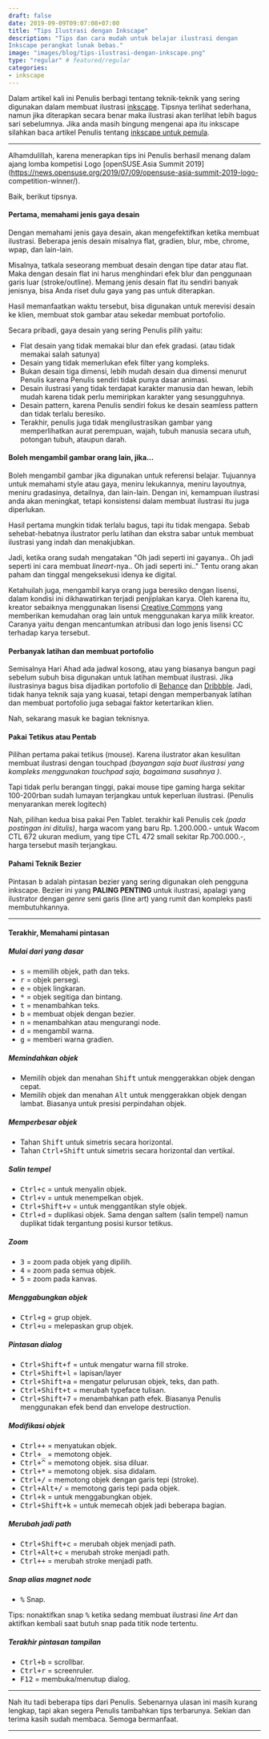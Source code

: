 ```yaml
---
draft: false
date: 2019-09-09T09:07:08+07:00
title: "Tips Ilustrasi dengan Inkscape"
description: "Tips dan cara mudah untuk belajar ilustrasi dengan
Inkscape perangkat lunak bebas."
image: "images/blog/tips-ilustrasi-dengan-inkscape.png"
type: "regular" # featured/regular
categories:
- inkscape
---
```


Dalam artikel kali ini Penulis berbagi tentang teknik-teknik yang
sering digunakan dalam membuat ilustrasi [inkscape]. Tipsnya terlihat
sederhana, namun jika diterapkan secara benar maka ilustrasi akan terlihat lebih
bagus sari sebelumnya. Jika anda masih bingung mengenai apa itu inkscape
silahkan baca artikel Penulis tentang [inkscape untuk
pemula](/inkscape-untuk-pemula).

***

Alhamdulillah, karena menerapkan tips ini Penulis berhasil menang dalam
ajang lomba kompetisi Logo [openSUSE.Asia Summit
2019](https://news.opensuse.org/2019/07/09/opensuse-asia-summit-2019-logo-
competition-winner/).

Baik, berikut tipsnya.

#### Pertama, memahami jenis gaya desain

Dengan memahami jenis gaya desain, akan mengefektifkan ketika membuat
ilustrasi. Beberapa jenis desain misalnya flat, gradien, blur, mbe, chrome,
wpap, dan lain-lain.

Misalnya, tatkala seseorang membuat desain dengan tipe datar atau flat. Maka
dengan desain flat ini harus menghindari efek blur dan penggunaan garis luar
(stroke/outline). Memang jenis desain flat itu sendiri banyak jenisnya, bisa
Anda riset dulu gaya yang pas untuk diterapkan.

Hasil memanfaatkan waktu tersebut, bisa digunakan untuk merevisi desain ke
klien, membuat stok gambar atau sekedar membuat portofolio.

Secara pribadi, gaya desain yang sering Penulis pilih yaitu:

- Flat desain yang tidak memakai blur dan efek gradasi. (atau tidak memakai
salah satunya)
- Desain yang tidak memerlukan efek filter yang kompleks.
- Bukan desain tiga dimensi, lebih mudah desain dua dimensi menurut Penulis
karena Penulis sendiri tidak punya dasar animasi.
- Desain ilustrasi yang tidak terdapat karakter manusia dan hewan, lebih mudah
karena tidak perlu memiripkan karakter yang sesungguhnya.
- Desain pattern, karena Penulis sendiri fokus ke desain seamless pattern dan
tidak terlalu beresiko.
- Terakhir, penulis juga tidak mengilustrasikan gambar yang memperlihatkan
aurat perempuan, wajah, tubuh manusia secara utuh, potongan tubuh, ataupun
darah.

#### Boleh mengambil gambar orang lain, jika...

Boleh mengambil gambar jika digunakan untuk referensi belajar. Tujuannya untuk
memahami style atau gaya, meniru lekukannya, meniru layoutnya, meniru
gradasinya, detailnya, dan lain-lain. Dengan ini, kemampuan ilustrasi anda akan
meningkat, tetapi konsistensi dalam membuat ilustrasi itu juga diperlukan.

Hasil pertama mungkin tidak terlalu bagus, tapi itu tidak mengapa. Sebab
sehebat-hebatnya ilustrator perlu latihan dan ekstra sabar untuk membuat
ilustrasi yang indah dan menakjubkan.

Jadi, ketika orang sudah mengatakan "Oh jadi seperti ini gayanya.. Oh jadi
seperti ini cara membuat *lineart*-nya.. Oh jadi seperti ini.." Tentu orang akan
paham dan tinggal mengeksekusi idenya ke digital.

Ketahuilah juga, mengambil karya orang juga beresiko dengan lisensi, dalam
kondisi ini dikhawatirkan terjadi penjiplakan karya. Oleh karena itu, kreator
sebaiknya menggunakan lisensi [Creative Commons](/lisensi-creative-commons) yang
memberikan kemudahan orag lain untuk menggunakan karya milik kreator. Caranya
yaitu dengan mencantumkan atribusi dan logo jenis lisensi CC terhadap karya
tersebut.

#### Perbanyak latihan dan membuat portofolio

Semisalnya Hari Ahad ada jadwal kosong, atau yang biasanya bangun pagi sebelum
subuh bisa digunakan untuk latihan membuat ilustrasi. Jika ilustrasinya bagus
bisa dijadikan portofolio di [Behance] dan [Dribbble]. Jadi, tidak hanya teknik
saja yang kuasai, tetapi dengan memperbanyak latihan dan membuat portofolio juga
sebagai faktor ketertarikan klien.

Nah, sekarang masuk ke bagian teknisnya.

#### Pakai Tetikus atau Pentab

Pilihan pertama pakai tetikus (mouse). Karena ilustrator akan kesulitan membuat
ilustrasi dengan touchpad *(bayangan saja buat ilustrasi yang kompleks
menggunakan touchpad saja, bagaimana susahnya )*.

Tapi tidak perlu berangan tinggi, pakai mouse tipe gaming harga sekitar
100-200rban sudah lumayan terjangkau untuk keperluan ilustrasi. (Penulis
menyarankan merek logitech)

Nah, pilihan kedua bisa pakai Pen Tablet. terakhir kali Penulis cek *(pada
postingan ini ditulis)*, harga wacom yang baru Rp. 1.200.000.- untuk Wacom CTL
672 ukuran medium, yang tipe CTL 472 small sekitar Rp.700.000.-, harga tersebut
masih terjangkau.

#### Pahami Teknik Bezier

Pintasan <kbd><kbd>b</kbd></kbd> adalah pintasan bezier yang sering digunakan
oleh pengguna inkscape. Bezier ini yang **PALING PENTING** untuk ilustrasi,
apalagi yang ilustrator dengan *genre* seni garis (line art) yang rumit dan
kompleks pasti membutuhkannya.

***

#### Terakhir, Memahami pintasan

##### Mulai dari yang dasar

* <kbd><kbd>s</kbd></kbd> = memilih objek, path dan teks.
* <kbd><kbd>r</kbd></kbd> = objek persegi.
* <kbd><kbd>e</kbd></kbd> = objek lingkaran.
* <kbd><kbd>*</kbd></kbd> = objek segitiga dan bintang.
* <kbd><kbd>t</kbd></kbd> = menambahkan teks.
* <kbd><kbd>b</kbd></kbd> = membuat objek dengan bezier.
* <kbd><kbd>n</kbd></kbd> = menambahkan atau mengurangi node.
* <kbd><kbd>d</kbd></kbd> = mengambil warna.
* <kbd><kbd>g</kbd></kbd> = memberi warna gradien.

##### Memindahkan objek

* Memilih objek dan menahan <kbd><kbd>Shift</kbd></kbd> untuk menggerakkan
objek dengan cepat.
* Memilih objek dan menahan <kbd><kbd>Alt</kbd></kbd> untuk menggerakkan objek
dengan lambat. Biasanya untuk presisi perpindahan objek.

##### Memperbesar objek

* Tahan <kbd><kbd>Shift</kbd></kbd> untuk simetris secara horizontal.
* Tahan <kbd><kbd>Ctrl</kbd>+<kbd>Shift</kbd></kbd> untuk simetris secara
horizontal dan vertikal.

##### Salin tempel

* <kbd><kbd>Ctrl</kbd>+<kbd>c</kbd></kbd> = untuk menyalin objek.
* <kbd><kbd>Ctrl</kbd>+<kbd>v</kbd></kbd> = untuk menempelkan objek.
* <kbd><kbd>Ctrl</kbd>+<kbd>Shift</kbd>+<kbd>v</kbd></kbd> = untuk menggantikan
style objek.
* <kbd><kbd>Ctrl</kbd>+<kbd>d</kbd></kbd> = duplikasi objek. Sama dengan saltem
(salin tempel) namun duplikat tidak tergantung posisi kursor tetikus.

##### Zoom

* <kbd><kbd>3</kbd></kbd> = zoom pada objek yang dipilih.
* <kbd><kbd>4</kbd></kbd> = zoom pada semua objek.
* <kbd><kbd>5</kbd></kbd> = zoom pada kanvas.

##### Menggabungkan objek

* <kbd><kbd>Ctrl</kbd>+<kbd>g</kbd></kbd> = grup objek.
* <kbd><kbd>Ctrl</kbd>+<kbd>u</kbd></kbd> = melepaskan grup objek.

##### Pintasan dialog

* <kbd><kbd>Ctrl</kbd>+<kbd>Shift</kbd>+<kbd>f</kbd></kbd> = untuk mengatur
warna fill stroke.
* <kbd><kbd>Ctrl</kbd>+<kbd>Shift</kbd>+<kbd>l</kbd></kbd> = lapisan/layer
* <kbd><kbd>Ctrl</kbd>+<kbd>Shift</kbd>+<kbd>a</kbd></kbd> = mengatur pelurusan
objek, teks, dan path.
* <kbd><kbd>Ctrl</kbd>+<kbd>Shift</kbd>+<kbd>t</kbd></kbd> = merubah typeface
tulisan.
* <kbd><kbd>Ctrl</kbd>+<kbd>Shift</kbd>+<kbd>7</kbd></kbd> = menambahkan path
efek. Biasanya Penulis menggunakan efek bend dan envelope destruction.

##### Modifikasi objek

* <kbd><kbd>Ctrl</kbd>+<kbd>+</kbd></kbd> = menyatukan objek.
* <kbd><kbd>Ctrl</kbd>+<kbd>_</kbd></kbd> = memotong objek.
* <kbd><kbd>Ctrl</kbd>+<kbd>^</kbd></kbd> = memotong objek. sisa diluar.
* <kbd><kbd>Ctrl</kbd>+<kbd>*</kbd></kbd> = memotong objek. sisa didalam.
* <kbd><kbd>Ctrl</kbd>+<kbd>/</kbd></kbd> = memotong objek dengan garis tepi
(stroke).
* <kbd><kbd>Ctrl</kbd>+<kbd>Alt</kbd>+<kbd>/</kbd></kbd> = memotong garis tepi
pada objek.
* <kbd><kbd>Ctrl</kbd>+<kbd>k</kbd></kbd> = untuk menggabungkan objek.
* <kbd><kbd>Ctrl</kbd>+<kbd>Shift</kbd>+<kbd>k</kbd></kbd> = untuk memecah
objek jadi beberapa bagian.

##### Merubah jadi path

* <kbd><kbd>Ctrl</kbd>+<kbd>Shift</kbd>+<kbd>c</kbd></kbd> = merubah objek
menjadi path.
* <kbd><kbd>Ctrl</kbd>+<kbd>Alt</kbd>+<kbd>c</kbd></kbd> = merubah stroke
menjadi path.
* <kbd><kbd>Ctrl</kbd>+<kbd>+</kbd></kbd> = merubah stroke menjadi path.

##### Snap alias magnet node

* <kbd><kbd>%</kbd></kbd> Snap.

Tips: nonaktifkan snap <kbd><kbd>%</kbd></kbd> ketika sedang membuat ilustrasi
*line Art* dan aktifkan kembali saat butuh snap pada titik node tertentu.

##### Terakhir pintasan tampilan

* <kbd><kbd>Ctrl</kbd>+<kbd>b</kbd></kbd> = scrollbar.
* <kbd><kbd>Ctrl</kbd>+<kbd>r</kbd></kbd> = screenruler.
* <kbd><kbd>F12</kbd></kbd> = membuka/menutup dialog.

***

Nah itu tadi beberapa tips dari Penulis. Sebenarnya ulasan ini masih kurang
lengkap, tapi akan segera Penulis tambahkan tips terbarunya. Sekian dan terima
kasih sudah membaca. Semoga bermanfaat.

***

[inkscape]:https:inkscape.org
[behance]:https://www.b.net
[dribbble]:https://www.dribbble.com

